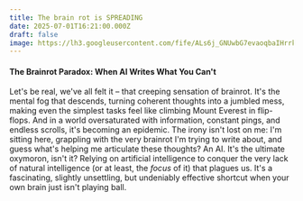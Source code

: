 ```yaml
---
title: The brain rot is SPREADING
date: 2025-07-01T16:21:00.000Z
draft: false
image: https://lh3.googleusercontent.com/fife/ALs6j_GNUwbG7evaoqbaIHrrkcdZMbIkyMkXwqKX8TgYUzZpD2DmDZSJUZ4jUwM-fzjXlRMWqkfYo0wrIESi1cxYOE68b7C_b0n6YiACSnBkgKRcKoG8FkXxc6XnAdLut6ap8omKfgphDnrw0yB9lBce_5Gz7yTuxCRcbBnthUatnYncPs1ANrfFJm8DZixnV2lfAB7LBD4X0cAyR5IiiI2xP8N_GijFNXLqA_KNTTRex3ESFX_yiOE4HddIm7MS2DD8Ufltk0m7W00pL6r1IV55RHscMsL6VjUR1o6xSJBfm2U9-S1-0X72X41YYaCd995IXg_q-dp0DdH4BaY-CL4L406FFSM0ogSAqwyYR1OXzHslDXkO51VJE62vOURoejYinxtiiEHEEuoI7fPpuXfUOZXtF7R8ctH7hWaNeTakqURyPeR-z0Y9JjeyenkHqXRt39yNP11Ld78YxsS5iXFkWPGm9mk--pEA8PgPIFmNZfVFzijfFHAWnPZw7uW1ECGr6ImvKfG_O1MfF2kbJjgjuSsWnAJjm38WsqqBFkgKtPBO71g1V8mUldj2xYZjWFSYNJA9nhqjZPnPLUVLyBgEc0MH9SnArk-ac3p0uEvqxvoUEV2gFbjrPUvtTqCSfCb5iPlcKT2rrCkULKRGnM7ZM2_URzSkTZODHMvn6HFKMU0Mwypx3-wmKCA1nkbNWAa6yc2ycEUyyFIne5z1sW9mZnts1ru23gr42YJkDNXtdpTIh_HE9aRfqRQqkkVD5MeuxK86fut32ioZd6foddet45Egm5AEOO3O0jmP_DVo6rrsxphGJ31jWDki4Qaj6CVrJfzmPwGreVhMvpg4dQC968Yw5JgWz1tqQgclrz-INKA7KSSc5UDlhqAVx_YsGFoHgscKUjeGYPUgWoLpC3Mx8OWxVxUMjvOeWc2XqsFpQyeWsMtoPP9vZbVJ_qIJYjbav5udBKCW6J7ETDSjqeKbUtByC6sQE4bO-DaAIoDk-DmsX9itiI7VMemnoKng2pn-CMMzWR3jtua8eN9_tVkSu3McFoRqjUUGT9RB_f_gwNVCTGhktC2CQSp6-QSgClAk6Oud_NBIEWHJO5xrZnWyWoMNzOP1buZnTHOK-NUiRvpogjKTE9k3om78JuwbxVbrsC98EsEy3K0OIFR87k9lkZkKEw4ag_mzOoNAPlPBtna4sH7p-_mIOxDFB9WDilOTJWArSE2KZCDdBmsY0Wd0E7vpqlPQ6lTDehgvpIri6cQEXt-cGzF5HYUlXnxesQi1UnQ7ZgI9T-7DI7pdItSmc3wYU7dptnaQFKEp4bbQlVvjo1qFEGU5mGhXQ_hpELhC3Ic6jj5PkZ-BF0DuZI5RJRcEbO7sN9RODlr41tRDQBjzqNVFWd8KbjdbNJ6lLjzvxg7EjpOcciEbMm2Bv2y_ICEcl2Xr5Sp_2zkPJTeswol8uM4VZ3ZH32Jg0aDwKZskdnoz4BxzRfIW_tZX7c2qJzvNJG3bug=s1024
---
```

#### The Brainrot Paradox: When AI Writes What You Can't

Let's be real, we've all felt it – that creeping sensation of brainrot. It's the mental fog that descends, turning coherent thoughts into a jumbled mess, making even the simplest tasks feel like climbing Mount Everest in flip-flops. And in a world oversaturated with information, constant pings, and endless scrolls, it's becoming an epidemic. The irony isn't lost on me: I'm sitting here, grappling with the very brainrot I'm trying to write about, and guess what's helping me articulate these thoughts? An AI. It's the ultimate oxymoron, isn't it? Relying on artificial intelligence to conquer the very lack of natural intelligence (or at least, the *focus* of it) that plagues us. It's a fascinating, slightly unsettling, but undeniably effective shortcut when your own brain just isn't playing ball.
